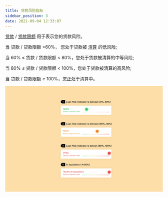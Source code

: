 ```yaml
---
title: 贷款风险指标
sidebar_position: 3
date: 2021-09-04 12:33:07
---
```


[贷款](./glossary) / [贷款限额](./glossary) 用于表示您的贷款风险。

当 贷款 / 贷款限额 <60%， 您处于贷款被 [清算](./glossary) 的低风险;

当 60% ≤ 贷款 / 贷款限额 < 80%，您处于贷款被清算的中等风险;

当 80% ≤ 贷款 / 贷款限额 < 100%，您处于贷款被清算的高风险;

当 贷款 / 贷款限额 ≥ 100%，您正处于清算中。

![](../assets/risk.jpg)
